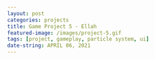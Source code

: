 ```yaml
---
layout: post
categories: projects
title: Game Project 5 - Ellah
featured-image: /images/project-5.gif
tags: [project, gameplay, particle system, ui]
date-string: APRIL 06, 2021
---
```


